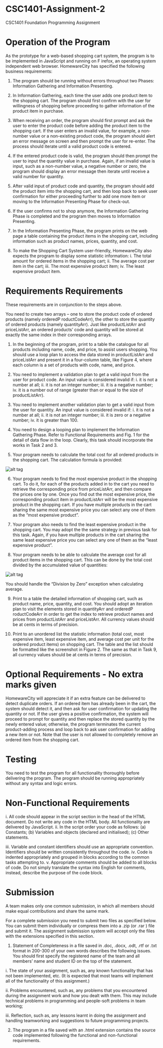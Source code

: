# CSC1401-Assignment-2
CSC1401 Foundation Programming Assignment

# Operation of the Program
As the prototype for a web-based shopping cart system, the program is to be implemented in
JavaScript and running on F irefox, an operating system independent web browser. HomewareCity
has specified the following business requirements:
1. The program should be running without errors throughout two Phases: Information Gathering
and Information Presenting.

2. In Information Gathering, each time the user adds one product item to the shopping cart.
The program should first confirm with the user for willingness of shopping before proceeding
to gather information of the product item in purchase.

3. When receiving an order, the program should first prompt and ask the user to enter the
product code before adding the product item to the shopping cart. If the user enters an
invalid value, for example, a non-number value or a non-existing product code, the program
should alert an error message on screen and then prompt the user for re-enter. The process
should iterate until a valid product code is entered.

4. If the entered product code is valid, the program should then prompt the user to input the
quantity value in purchase. Again, if an invalid value is input, such as a non-number value,
a negative number or zero, the program should display an error message then iterate until
receive a valid number for quantity.

5. After valid input of product code and quantity, the program should add the product item
into the shopping cart, and then loop back to seek user confirmation for either proceeding
further to add one more item or moving to the Information Presenting Phase for check-out.
6. If the user confirms not to shop anymore, the Information Gathering Phase is completed and
the program then moves to Information Presenting.

7. In the Information Presenting Phase, the program prints on the web page a table containing
the product items in the shopping cart, including information such as product names, prices,
quantity, and cost.

8. To make the Shopping Cart System user-friendly, HomewareCity also expects the program
to display some statistic information:
i.    The total amount for ordered items in the shopping cart;
ii.   The average cost per item in the cart;
iii.  The most expensive product item;
iv.   The least expensive product item.

# Requirements Requirements
These requirements are in conjunction to the steps above.

You need to create two arrays – one to store the product code of ordered products (namely
orderedP roductCodeArr), the other to store the quantity of ordered products (namely quantityArr).
Just like productListArr and priceListArr, an ordered products’ code and quantity will be stored
at exactly the same index in their corresponding arrays.

1. In the beginning of the program, print to a table the catalogue for all products including name,
code, and price, to assist users shopping. You should use a loop plan to access the data stored in
productListArr and priceListArr and present it in a four-column table, like Figure 4, where each
column is a set of products with code, name, and price.

2. You need to implement a validation plan to get a valid input from the user for product code. An
input value is considered invalid if:
i. it is not a number at all;
ii.   it is not an integer number;
iii.  it is a negative number;
iv.   it is a number out of range (greater than or equal to the size of productListArr).

3. You need to implement another validation plan to get a valid input from the user for quantity. An
input value is considered invalid if:
i.    it is not a number at all;
ii.   it is not an integer number;
iii.  it is zero or a negative number;
iv.   it is greater than 100.

4. You need to design a looping plan to implement the Information Gathering Phase. Refer to Functional
Requirements and Fig. 1 for the detail of data flow in the loop. Clearly, this task should
incorporate the works in Task 2 and 3.

5. Your program needs to calculate the total cost for all ordered products in the shopping cart. The
calculation formula is provided: 

![alt tag](https://i.imgur.com/omlUchO.jpg)

6. Your program needs to find the most expensive product in the shopping cart. To do it, for each of the
products added in to the cart you need to retrieve the corresponding price from priceListArr, and
then compare the prices one by one. Once you find out the most expensive price, the corresponding
product item in productListArr will be the most expensive product in the shopping cart.
If you have multiple products in the cart sharing the same most expensive price you can select any
one of them as the “most expensive product”.

7. Your program also needs to find the least expensive product in the shopping cart. You may adopt
the the same strategy in previous task for this task. Again, if you have multiple products in the
cart sharing the same least expensive price you can select any one of them as the “least expensive
product”.

8. Your program needs to be able to calculate the average cost for all product items in the shopping
cart. This can be done by the total cost divided by the accumulated value of quantities:

![alt tag](https://i.imgur.com/e7aBaLp.jpg)

You should handle the “Division by Zero” exception when calculating average.

9. Print to a table the detailed information of shopping cart, such as product name, price, quantity,
and cost. You should adopt an iteration plan to visit the elements stored in quantityArr and
orderedP roductCodeArr in order to get the index to retrieve product names and prices from
productListArr and priceListArr.
All currency values should be at cents in terms of precision.

10. Print to an unordered list the statistic information (total cost, most expensive item, least expensive
item, and average cost per unit for the ordered product items) on shopping cart.
The table and the list should be formatted like the screenshot in Figure 2. The same as that in
Task 9, all currency values should be at cents in terms of precision.

# Optional Requirements - No extra marks given
HomewareCity will appreciate it if an extra feature can be delivered to detect duplicate orders. If
an ordered item has already been in the cart, the system should detect it, and then ask for user
confirmation for updating the quantity or not. If the user gives a positive confirmation, the system
will proceed to prompt for quantity and then replace the stored quantity by the newly entered
value; otherwise, the program terminates the current product-adding process and loop back to ask
user confirmation for adding a new item or not. Note that the user is not allowed to completely
remove an ordered item from the shopping cart.


# Testing
You need to test the program for all functionality thoroughly before delivering the program. The
program should be running appropriately without any syntax and logic errors.

# Non-Functional Requirements
i. All code should appear in the script section in the head of the HTML document. Do not
write any code in the HTML body. All functionality are delivered by JavaScript.
ii. In the script order your code as follows:
(a) Constants;
(b) Variables and objects (declared and initialised);
(c) Other statements.

iii. Variable and constant identifiers should use an appropriate convention. Identifiers should be
written consistently throughout the code.
iv. Code is indented appropriately and grouped in blocks according to the common tasks attempting
to.
v. Appropriate comments should be added to all blocks of code. Do not simply translate the
syntax into English for comments, instead, describe the purpose of the code block.

# Submission
A team makes only one common submission, in which all members should make equal
contributions and share the same mark.

For a complete submission you need to submit two files as specified below. You can submit them
individually or compress them into a .zip (or .rar ) file and submit it. The assignment submission
system will accept only the files with the extensions specified in this section.

1. Statement of Completeness in a file saved in .doc, .docx, .odt, .rtf or .txt format in 200-300
of your own words describes the following issues. You should first specify the registered name
of the team and all members’ name and student ID on the top of the statement.

i. The state of your assignment, such as, any known functionality that has not been
implemented, etc. (It is expected that most teams will implement all of the functionality
of this assignment.)

ii. Problems encountered, such as, any problems that you encountered during the assignment
work and how you dealt with them. This may include technical problems in
programming and people-soft problems in team working;

iii. Reflection, such as, any lessons learnt in doing the assignment and handling teamworking
and suggestions to future programming projects.

2. The program in a file saved with an .html extension contains the source code implemented
following the functional and non-functional requirements.

